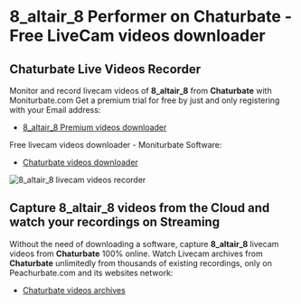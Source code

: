 # 8_altair_8 Performer on Chaturbate - Free LiveCam videos downloader

## Chaturbate Live Videos Recorder

Monitor and record livecam videos of **8_altair_8** from **Chaturbate** with Moniturbate.com
Get a premium trial for free by just and only registering with your Email address:
* [8_altair_8 Premium videos downloader](https://moniturbate.com/request-demo-licence-key.html)

Free livecam videos downloader - Moniturbate Software:
* [Chaturbate videos downloader](https://moniturbate.com/moniturbate-download-software.html)

![8_altair_8 livecam videos recorder](https://peachurnet.com/templates/moniturbate-software.png)


## Capture 8_altair_8 videos from the Cloud and watch your recordings on Streaming

Without the need of downloading a software, capture **8_altair_8** livecam videos from **Chaturbate** 100% online.
Watch Livecam archives from **Chaturbate** unlimitedly from thousands of existing recordings, only on Peachurbate.com and its websites network:
* [Chaturbate videos archives](https://peachurnet.com/)